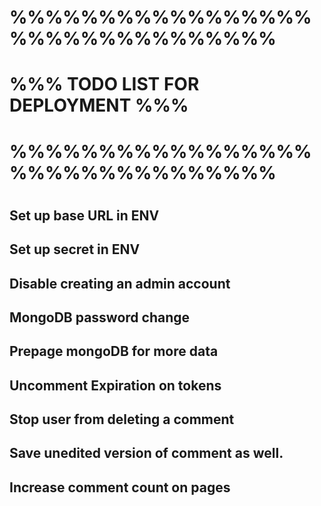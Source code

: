 # %%%%%%%%%%%%%%%%%%%%%%%%%%%%%%%%
# %%% TODO LIST FOR DEPLOYMENT %%%
# %%%%%%%%%%%%%%%%%%%%%%%%%%%%%%%%
#
## Set up base URL in ENV
## Set up secret in ENV
## Disable creating an admin account
## MongoDB password change
## Prepage mongoDB for more data
## Uncomment Expiration on tokens
## Stop user from deleting a comment
## Save unedited version of comment as well.
## Increase comment count on pages